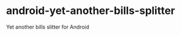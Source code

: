 android-yet-another-bills-splitter
==================================

Yet another bills slitter for Android
